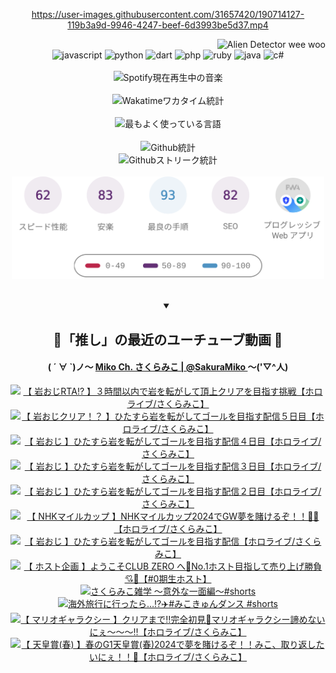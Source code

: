 <!-- START: HERO IMAGE GIF ////////// ////////// ////////// -->
<!-- <img src="@/../assets/img/gaming/ghost-of-tsushima.gif" width="100%"  alt="nellyXinwei's Hero Gif Image"/> -->
<!-- END: HERO IMAGE GIF ////////// ////////// ////////// -->

<div align="center" >  
  
<!-- START:ワンピース 第1015話「ルフィはRED ROCを使う」 -->
<https://user-images.githubusercontent.com/31657420/190714127-119b3a9d-9946-4247-beef-6d3993be5d37.mp4>
<!-- END:ワンピース 第1015話「ルフィはRED ROCを使う」 -->

<!-- START:VISITOR COUNTER -->
<div width="100%" align="right">
<img src="https://komarev.com/ghpvc/?username=nellyXinwei&label=🛸&color=grey&style=for-the-badge&labelcolor=ffffff" alt="Alien Detector wee woo"/>
</div>
<!-- END:VISITOR COUNTER -->

<!-- START: PROGRAMMING LANGUAGES -->
<!-- 色彩 Color Scheme:
#961E3A, #8A0D42, #5A0640, #4F265E, #2B355A, #3E759B, #CC4246,
#BB2649, #AD1052, #700750, #633075, #364270, #4E92C2, #FF5357
Sauce: https://www.webcreatorbox.com/inspiration/pantone-2023
-->

<img src="https://img.shields.io/badge/javascript%20-%23BB2649.svg?&style=for-the-badge&logo=javascript&logoColor=white&labelColor=961E3A" alt="javascript"/>
<img src="https://img.shields.io/badge/python%20-%23AD1052.svg?&style=for-the-badge&logo=python&logoColor=white&labelColor=8A0D42" alt="python" />
<img src="https://img.shields.io/badge/dart%20-%23700750.svg?&style=for-the-badge&logo=dart&logoColor=white&labelColor=5A0640" alt="dart"/>
<img src="https://img.shields.io/badge/php%20-%23633075.svg?&style=for-the-badge&logo=php&logoColor=white&labelColor=4F265E" alt="php"/>
<img src="https://img.shields.io/badge/ruby%20-%23364270.svg?&style=for-the-badge&logo=ruby&logoColor=white&labelColor=2B355A" alt="ruby"/>
<img src="https://img.shields.io/badge/java%20-%234E92C2.svg?&style=for-the-badge&logo=openjdk&logoColor=white&labelColor=3E759B" alt="java"/>
<img src="https://img.shields.io/badge/c%23-%23FF5357.svg?style=for-the-badge&logo=c-sharp&logoColor=white&labelColor=CC4246" alt="c#"/>  
<!-- END: PROGRAMMING LANGUAGES -->

<br>
<br>

<!-- START: MUSIC STATUS -->
  <!-- <a href="https://newojima-gsrs-20220114.vercel.app/api/now-playing?open">
    <img src="https://newojima-gsrs-20220114.vercel.app/api/now-playing" alt="Spotify現在再生中の音楽">
  </a> -->
  <img src="https://newojima-grss-20230114.vercel.app/api/spotify?border_color=transparent" alt="Spotify現在再生中の音楽" width="280px">
<!-- END: MUSIC STATUS -->

<br>
<br>

<!-- START: GITHUB STATUS -->
<!-- 色彩 Color Scheme:  #BB2649, #AD1052, #700750, #633075 -->
<img align="center" src="https://newojima-grs-20230109.vercel.app/api/wakatime?username=newojima&layout=compact&langs_count=10&locale=ja&hide_title=false&title_color=fff&hide_border=true&text_color=fff&bg_color=BB2649,BB2649,633075,633075&hide=other,css,html,bash,xml,git%20config,makefile,properties,yaml,markdown,text,json,jsx" alt="Wakatimeワカタイム統計" width="500px"/>

<br>
<br>

<!-- 色彩 Color Scheme:  #633075, #364270, #4E92C2 -->
  <img align="center" src="https://newojima-grs-20230109.vercel.app/api/top-langs?username=newojima&layout=compact&text_color=fff&icon_color=fff&hide_border=true&&locale=ja&hide_title=false&title_color=fff&include_all_commits=true&card_width=445&langs_count=11&hide=c%23,powershell,shaderlab,hlsl,makefile,jupyter%20notebook,python,html,css,shell,batchfile,less,liquid,hack,scss&bg_color=4F265E,633075,4E92C2" alt="最もよく使っている言語" width="500px"/>

<br>
<br>

<!-- 色彩 Color Scheme:  #4E92C2, #FF5357 -->
  <img align="center" src="https://newojima-grs-20230109.vercel.app/api?username=newojima&rank_icon=github&show_icons=true&&locale=ja&title_color=fff&text_color=fff&icon_color=fff&hide_border=true&hide_title=false&count_private=true&include_all_commits=true&card_width=495&disable_animations=true&bg_color=4E92C2,4E92C2,FF5357" alt="Github統計" width="500px"/>

<br>

<img align="center" src="https://streak-stats.demolab.com?user=newojima&theme=dark&hide_border=true&locale=ja&ring=BB2649&stroke=222222&background=151515&sideLabels=BB2649&currStreakLabel=ffffff&border=BB2649&fire=FF5357&currStreakNum=ffffff&sideNums=FF5357&dates=ffffff" alt="Githubストリーク統計" width="500px"/>

<br>
<br>

  <img align="center" width="500px" src="@/../assets/img/page-insights.svg" alt="Githubページの洞察"/>
  
</div>
<!-- END: GITHUB STATUS -->

<br>
<br>

<div align="center">
<details open>
  <summary>

  </summary>

  <h2 align="center">🌸「推し」の最近のユーチューブ動画 🌸</h2>
  <h4>
  ( ´ ∀ `)ノ～ 
  <a href="https://www.youtube.com/@SakuraMiko">Miko Ch. さくらみこ | @SakuraMiko
  </a>
   ～('▽^人)
  </h4>

  <!-- BEGIN YOUTUBE-CARDS -->
<a href="https://www.youtube.com/watch?v=fAeOcjx67B0"><img src="https://ytcards.demolab.com/?id=fAeOcjx67B0&title=%E3%80%90+%E5%B2%A9%E3%81%8A%E3%81%98RTA%21%3F+%E3%80%91%EF%BC%93%E6%99%82%E9%96%93%E4%BB%A5%E5%86%85%E3%81%A7%E5%B2%A9%E3%82%92%E8%BB%A2%E3%81%8C%E3%81%97%E3%81%A6%E9%A0%82%E4%B8%8A%E3%82%AF%E3%83%AA%E3%82%A2%E3%82%92%E7%9B%AE%E6%8C%87%E3%81%99%E6%8C%91%E6%88%A6%E3%80%90%E3%83%9B%E3%83%AD%E3%83%A9%E3%82%A4%E3%83%96%2F%E3%81%95%E3%81%8F%E3%82%89%E3%81%BF%E3%81%93%E3%80%91&lang=ja&timestamp=1715247463&background_color=%230d1117&title_color=%23ffffff&stats_color=%23dedede&max_title_lines=1&width=187&border_radius=5&duration=0" alt="【 岩おじRTA!? 】３時間以内で岩を転がして頂上クリアを目指す挑戦【ホロライブ/さくらみこ】" title="【 岩おじRTA!? 】３時間以内で岩を転がして頂上クリアを目指す挑戦【ホロライブ/さくらみこ】"></a>
<a href="https://www.youtube.com/watch?v=72u0zqbDCUc"><img src="https://ytcards.demolab.com/?id=72u0zqbDCUc&title=%E3%80%90+%E5%B2%A9%E3%81%8A%E3%81%98%E3%82%AF%E3%83%AA%E3%82%A2%EF%BC%81%EF%BC%9F+%E3%80%91%E3%81%B2%E3%81%9F%E3%81%99%E3%82%89%E5%B2%A9%E3%82%92%E8%BB%A2%E3%81%8C%E3%81%97%E3%81%A6%E3%82%B4%E3%83%BC%E3%83%AB%E3%82%92%E7%9B%AE%E6%8C%87%E3%81%99%E9%85%8D%E4%BF%A1%EF%BC%95%E6%97%A5%E7%9B%AE%E3%80%90%E3%83%9B%E3%83%AD%E3%83%A9%E3%82%A4%E3%83%96%2F%E3%81%95%E3%81%8F%E3%82%89%E3%81%BF%E3%81%93%E3%80%91&lang=ja&timestamp=1715171703&background_color=%230d1117&title_color=%23ffffff&stats_color=%23dedede&max_title_lines=1&width=187&border_radius=5&duration=8517" alt="【 岩おじクリア！？ 】ひたすら岩を転がしてゴールを目指す配信５日目【ホロライブ/さくらみこ】" title="【 岩おじクリア！？ 】ひたすら岩を転がしてゴールを目指す配信５日目【ホロライブ/さくらみこ】"></a>
<a href="https://www.youtube.com/watch?v=IOUidP8axQ0"><img src="https://ytcards.demolab.com/?id=IOUidP8axQ0&title=%E3%80%90+%E5%B2%A9%E3%81%8A%E3%81%98+%E3%80%91%E3%81%B2%E3%81%9F%E3%81%99%E3%82%89%E5%B2%A9%E3%82%92%E8%BB%A2%E3%81%8C%E3%81%97%E3%81%A6%E3%82%B4%E3%83%BC%E3%83%AB%E3%82%92%E7%9B%AE%E6%8C%87%E3%81%99%E9%85%8D%E4%BF%A1%EF%BC%94%E6%97%A5%E7%9B%AE%E3%80%90%E3%83%9B%E3%83%AD%E3%83%A9%E3%82%A4%E3%83%96%2F%E3%81%95%E3%81%8F%E3%82%89%E3%81%BF%E3%81%93%E3%80%91&lang=ja&timestamp=1715092059&background_color=%230d1117&title_color=%23ffffff&stats_color=%23dedede&max_title_lines=1&width=187&border_radius=5&duration=14795" alt="【 岩おじ 】ひたすら岩を転がしてゴールを目指す配信４日目【ホロライブ/さくらみこ】" title="【 岩おじ 】ひたすら岩を転がしてゴールを目指す配信４日目【ホロライブ/さくらみこ】"></a>
<a href="https://www.youtube.com/watch?v=X2E06xUdXe4"><img src="https://ytcards.demolab.com/?id=X2E06xUdXe4&title=%E3%80%90+%E5%B2%A9%E3%81%8A%E3%81%98+%E3%80%91%E3%81%B2%E3%81%9F%E3%81%99%E3%82%89%E5%B2%A9%E3%82%92%E8%BB%A2%E3%81%8C%E3%81%97%E3%81%A6%E3%82%B4%E3%83%BC%E3%83%AB%E3%82%92%E7%9B%AE%E6%8C%87%E3%81%99%E9%85%8D%E4%BF%A1%EF%BC%93%E6%97%A5%E7%9B%AE%E3%80%90%E3%83%9B%E3%83%AD%E3%83%A9%E3%82%A4%E3%83%96%2F%E3%81%95%E3%81%8F%E3%82%89%E3%81%BF%E3%81%93%E3%80%91&lang=ja&timestamp=1714995947&background_color=%230d1117&title_color=%23ffffff&stats_color=%23dedede&max_title_lines=1&width=187&border_radius=5&duration=12449" alt="【 岩おじ 】ひたすら岩を転がしてゴールを目指す配信３日目【ホロライブ/さくらみこ】" title="【 岩おじ 】ひたすら岩を転がしてゴールを目指す配信３日目【ホロライブ/さくらみこ】"></a>
<a href="https://www.youtube.com/watch?v=gyV1LwsqVTg"><img src="https://ytcards.demolab.com/?id=gyV1LwsqVTg&title=%E3%80%90+%E5%B2%A9%E3%81%8A%E3%81%98+%E3%80%91%E3%81%B2%E3%81%9F%E3%81%99%E3%82%89%E5%B2%A9%E3%82%92%E8%BB%A2%E3%81%8C%E3%81%97%E3%81%A6%E3%82%B4%E3%83%BC%E3%83%AB%E3%82%92%E7%9B%AE%E6%8C%87%E3%81%99%E9%85%8D%E4%BF%A1%EF%BC%92%E6%97%A5%E7%9B%AE%E3%80%90%E3%83%9B%E3%83%AD%E3%83%A9%E3%82%A4%E3%83%96%2F%E3%81%95%E3%81%8F%E3%82%89%E3%81%BF%E3%81%93%E3%80%91&lang=ja&timestamp=1714909686&background_color=%230d1117&title_color=%23ffffff&stats_color=%23dedede&max_title_lines=1&width=187&border_radius=5&duration=12667" alt="【 岩おじ 】ひたすら岩を転がしてゴールを目指す配信２日目【ホロライブ/さくらみこ】" title="【 岩おじ 】ひたすら岩を転がしてゴールを目指す配信２日目【ホロライブ/さくらみこ】"></a>
<a href="https://www.youtube.com/watch?v=e6q0_rlK8Ko"><img src="https://ytcards.demolab.com/?id=e6q0_rlK8Ko&title=%E3%80%90+NHK%E3%83%9E%E3%82%A4%E3%83%AB%E3%82%AB%E3%83%83%E3%83%97+%E3%80%91NHK%E3%83%9E%E3%82%A4%E3%83%AB%E3%82%AB%E3%83%83%E3%83%972024%E3%81%A7GW%E5%A4%A2%E3%82%92%E8%B3%AD%E3%81%91%E3%82%8B%E3%81%9E%EF%BC%81%EF%BC%81%F0%9F%8F%87%E2%9C%A8%E3%80%90%E3%83%9B%E3%83%AD%E3%83%A9%E3%82%A4%E3%83%96%2F%E3%81%95%E3%81%8F%E3%82%89%E3%81%BF%E3%81%93%E3%80%91&lang=ja&timestamp=1714892832&background_color=%230d1117&title_color=%23ffffff&stats_color=%23dedede&max_title_lines=1&width=187&border_radius=5&duration=5267" alt="【 NHKマイルカップ 】NHKマイルカップ2024でGW夢を賭けるぞ！！🏇✨【ホロライブ/さくらみこ】" title="【 NHKマイルカップ 】NHKマイルカップ2024でGW夢を賭けるぞ！！🏇✨【ホロライブ/さくらみこ】"></a>
<a href="https://www.youtube.com/watch?v=04ibLdY0lm4"><img src="https://ytcards.demolab.com/?id=04ibLdY0lm4&title=%E3%80%90+%E5%B2%A9%E3%81%8A%E3%81%98+%E3%80%91%E3%81%B2%E3%81%9F%E3%81%99%E3%82%89%E5%B2%A9%E3%82%92%E8%BB%A2%E3%81%8C%E3%81%97%E3%81%A6%E3%82%B4%E3%83%BC%E3%83%AB%E3%82%92%E7%9B%AE%E6%8C%87%E3%81%99%E9%85%8D%E4%BF%A1%E3%80%90%E3%83%9B%E3%83%AD%E3%83%A9%E3%82%A4%E3%83%96%2F%E3%81%95%E3%81%8F%E3%82%89%E3%81%BF%E3%81%93%E3%80%91&lang=ja&timestamp=1714823312&background_color=%230d1117&title_color=%23ffffff&stats_color=%23dedede&max_title_lines=1&width=187&border_radius=5&duration=12544" alt="【 岩おじ 】ひたすら岩を転がしてゴールを目指す配信【ホロライブ/さくらみこ】" title="【 岩おじ 】ひたすら岩を転がしてゴールを目指す配信【ホロライブ/さくらみこ】"></a>
<a href="https://www.youtube.com/watch?v=kLPMhTf3MLw"><img src="https://ytcards.demolab.com/?id=kLPMhTf3MLw&title=%E3%80%90+%E3%83%9B%E3%82%B9%E3%83%88%E4%BC%81%E7%94%BB+%E3%80%91%E3%82%88%E3%81%86%E3%81%93%E3%81%9DCLUB+ZERO+%E3%81%B8%F0%9F%92%8ENo.1%E3%83%9B%E3%82%B9%E3%83%88%E7%9B%AE%E6%8C%87%E3%81%97%E3%81%A6%E5%A3%B2%E3%82%8A%E4%B8%8A%E3%81%92%E5%8B%9D%E8%B2%A0%F0%9F%92%98%F0%9F%8D%BE%E3%80%90%230%E6%9C%9F%E7%94%9F%E3%83%9B%E3%82%B9%E3%83%88%E3%80%91&lang=ja&timestamp=1714743670&background_color=%230d1117&title_color=%23ffffff&stats_color=%23dedede&max_title_lines=1&width=187&border_radius=5&duration=5363" alt="【 ホスト企画 】ようこそCLUB ZERO へ💎No.1ホスト目指して売り上げ勝負💘🍾【#0期生ホスト】" title="【 ホスト企画 】ようこそCLUB ZERO へ💎No.1ホスト目指して売り上げ勝負💘🍾【#0期生ホスト】"></a>
<a href="https://www.youtube.com/watch?v=Zisl5psDZ44"><img src="https://ytcards.demolab.com/?id=Zisl5psDZ44&title=%E3%81%95%E3%81%8F%E3%82%89%E3%81%BF%E3%81%93%E9%9B%91%E5%AD%A6+%E3%80%9C%E6%84%8F%E5%A4%96%E3%81%AA%E4%B8%80%E9%9D%A2%E7%B7%A8%E3%80%9C%23shorts&lang=ja&timestamp=1714705221&background_color=%230d1117&title_color=%23ffffff&stats_color=%23dedede&max_title_lines=1&width=187&border_radius=5&duration=30" alt="さくらみこ雑学 〜意外な一面編〜#shorts" title="さくらみこ雑学 〜意外な一面編〜#shorts"></a>
<a href="https://www.youtube.com/watch?v=B2X-rjlODrY"><img src="https://ytcards.demolab.com/?id=B2X-rjlODrY&title=%E6%B5%B7%E5%A4%96%E6%97%85%E8%A1%8C%E3%81%AB%E8%A1%8C%E3%81%A3%E3%81%9F%E3%82%89%E2%80%A6%E2%81%89%EF%B8%8F%E2%9C%88%EF%B8%8F%23%E3%81%BF%E3%81%93%E3%81%8D%E3%82%85%E3%82%93%E3%83%80%E3%83%B3%E3%82%B9+%23shorts&lang=ja&timestamp=1714539605&background_color=%230d1117&title_color=%23ffffff&stats_color=%23dedede&max_title_lines=1&width=187&border_radius=5&duration=30" alt="海外旅行に行ったら…⁉️✈️#みこきゅんダンス #shorts" title="海外旅行に行ったら…⁉️✈️#みこきゅんダンス #shorts"></a>
<a href="https://www.youtube.com/watch?v=w1X4T36u2UU"><img src="https://ytcards.demolab.com/?id=w1X4T36u2UU&title=%E3%80%90+%E3%83%9E%E3%83%AA%E3%82%AA%E3%82%AE%E3%83%A3%E3%83%A9%E3%82%AF%E3%82%B7%E3%83%BC+%E3%80%91%E3%82%AF%E3%83%AA%E3%82%A2%E3%81%BE%E3%81%A7%E2%80%BC%E5%AE%8C%E5%85%A8%E5%88%9D%E8%A6%8B%F0%9F%8C%9F%E3%83%9E%E3%83%AA%E3%82%AA%E3%82%AE%E3%83%A3%E3%83%A9%E3%82%AF%E3%82%B7%E3%83%BC%E8%AB%A6%E3%82%81%E3%81%AA%E3%81%84%E3%81%AB%E3%81%87%EF%BD%9E%EF%BD%9E%EF%BD%9E%E2%80%BC%E3%80%90%E3%83%9B%E3%83%AD%E3%83%A9%E3%82%A4%E3%83%96%2F%E3%81%95%E3%81%8F%E3%82%89%E3%81%BF%E3%81%93%E3%80%91&lang=ja&timestamp=1714338188&background_color=%230d1117&title_color=%23ffffff&stats_color=%23dedede&max_title_lines=1&width=187&border_radius=5&duration=27421" alt="【 マリオギャラクシー 】クリアまで‼完全初見🌟マリオギャラクシー諦めないにぇ～～～‼【ホロライブ/さくらみこ】" title="【 マリオギャラクシー 】クリアまで‼完全初見🌟マリオギャラクシー諦めないにぇ～～～‼【ホロライブ/さくらみこ】"></a>
<a href="https://www.youtube.com/watch?v=nWr8TIhhEvY"><img src="https://ytcards.demolab.com/?id=nWr8TIhhEvY&title=%E3%80%90+%E5%A4%A9%E7%9A%87%E8%B3%9E%28%E6%98%A5%29+%E3%80%91%E6%98%A5%E3%81%AEG1%E5%A4%A9%E7%9A%87%E8%B3%9E%28%E6%98%A5%292024%E3%81%A7%E5%A4%A2%E3%82%92%E8%B3%AD%E3%81%91%E3%82%8B%E3%81%9E%EF%BC%81%EF%BC%81%E3%81%BF%E3%81%93%E3%80%81%E5%8F%96%E3%82%8A%E8%BF%94%E3%81%97%E3%81%9F%E3%81%84%E3%81%AB%E3%81%87%EF%BC%81%EF%BC%81%F0%9F%8C%B8%E3%80%90%E3%83%9B%E3%83%AD%E3%83%A9%E3%82%A4%E3%83%96%2F%E3%81%95%E3%81%8F%E3%82%89%E3%81%BF%E3%81%93%E3%80%91&lang=ja&timestamp=1714290753&background_color=%230d1117&title_color=%23ffffff&stats_color=%23dedede&max_title_lines=1&width=187&border_radius=5&duration=7901" alt="【 天皇賞(春) 】春のG1天皇賞(春)2024で夢を賭けるぞ！！みこ、取り返したいにぇ！！🌸【ホロライブ/さくらみこ】" title="【 天皇賞(春) 】春のG1天皇賞(春)2024で夢を賭けるぞ！！みこ、取り返したいにぇ！！🌸【ホロライブ/さくらみこ】"></a>
<!-- END YOUTUBE-CARDS -->

</div>
  
</details>
